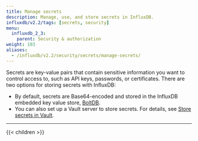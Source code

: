 ```yaml
---
title: Manage secrets
description: Manage, use, and store secrets in InfluxDB.
influxdb/v2.2/tags: [secrets, security]
menu:
  influxdb_2_3:
    parent: Security & authorization
weight: 103
aliases:
  - /influxdb/v2.2/security/secrets/manage-secrets/
---
```


Secrets are key-value pairs that contain sensitive information you want to control
access to, such as API keys, passwords, or certificates.
There are two options for storing secrets with InfluxDB:

- By default, secrets are Base64-encoded and stored in the InfluxDB embedded key value store,
  [BoltDB](https://github.com/boltdb/bolt).
- You can also set up a Vault server to store secrets.
  For details, see [Store secrets in Vault](/influxdb/v2.2/security/secrets/use-vault).

---

{{< children >}}
